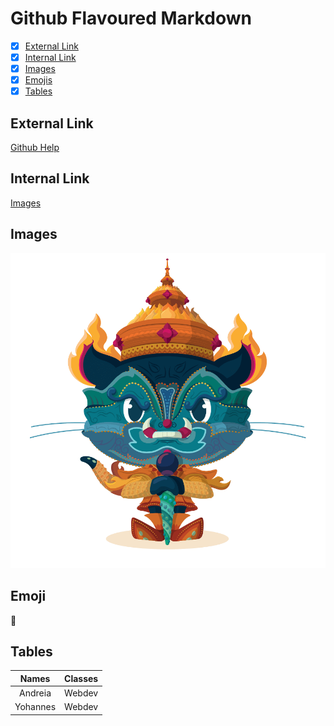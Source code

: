# Github Flavoured Markdown

- [x] [External Link](#ExternalLink)
- [x] [Internal Link](#Internal) 
- [x] [Images](#Images)
- [x] [Emojis](#Emojis)
- [x] [Tables](#Tables)

## External Link
[Github Help](https://docs.github.com/en)

## Internal Link
[Images](https://github.com/A-Arcanjo/authoring/tree/main/Pictures)

## Images
![Yaktocat](Pictures/yaktocat.png)

## Emoji
:raised_eyebrow:

## Tables
|Names   |Classes|
|:---:   |:-----:|
|Andreia | Webdev|
|Yohannes| Webdev|

